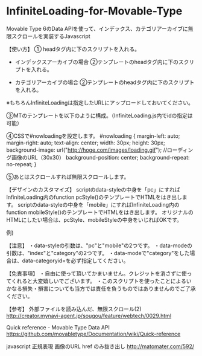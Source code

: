 # InfiniteLoading-for-Movable-Type
Movable Type 6のData APIを使って、インデックス、カテゴリアーカイブに無限スクロールを実装するJavascript

【使い方】
① headタグ内に下のスクリプトを入れる。
<script src="//ajax.googleapis.com/ajax/libs/jquery/1.7.2/jquery.min.js"></script>

- インデックスアーカイブの場合
②テンプレートのheadタグ内に下のスクリプトを入れる。
<script src="//hoge.com/js/InfiniteLoading.js" id="loading" data-mode="index" data-style="pc"></script>

- カテゴリアーカイブの場合
②テンプレートのheadタグ内に下のスクリプトを入れる。
<script src="//hoge.com/js/InfiniteLoading.js" id="loading" data-mode="category"  data-categoryid="<$MTCategoryID$>" data-style="pc"></script>
※もちろんInfiniteLoadingは指定したURLにアップロードしておいてください。

③MTのテンプレートを以下のように構成。（InfiniteLoading.js内でidの指定は可能）

<div id="recentPart">
<MTEntries limit="30">
<!-- 中略 -->
</MTEntries>
</div>
<div id="nowloading"></div>

④CSSで#nowloadingを設定します。
#nowloading {
  margin-left: auto;
  margin-right: auto;
  text-align: center;
  width: 30px;
  height: 30px;
  background-image: url("http://hoge.com/images/loading.gif"); //ローディング画像のURL（30x30）
  background-position: center;
  background-repeat: no-repeat;
}

⑤あとはスクロールすれば無限スクロールします。

【デザインのカスタマイズ】
scriptのdata-styleの中身を「pc」にすればInfiniteLoading内のfunction pcStyle()のテンプレートでHTMLをはき出します。
scriptのdata-styleの中身を「mobile」にすればInfiniteLoading内のfunction mobileStyle()のテンプレートでHTMLをはき出します。
オリジナルのHTMLにしたい場合は、pcStyle、mobileStyleの中身をいじればOKです。

例)
<script src="//hoge.com/js/InfiniteLoading.js" id="loading" data-mode="index" data-style="mobile"></script>
<script src="//hoge.com/js/InfiniteLoading.js" id="loading" data-mode="category"  data-categoryid="<$MTCategoryID$>" data-style="pc"></script>

【注意】
・data-styleの引数は、"pc"と"mobile"の2つです。
・data-modeの引数は、"index"と"category"の2つです。
・data-modeで"category"をした場合は、data-categoryid=を必ず指定してください。

【免責事項】
・自由に使って頂いてかまいません。クレジットを消さずに使ってくれると大変嬉しいでございます。
・このスクリプトを使ったことによるいかなる損失・損害についても当方では責任を負うものではありませんのでご了承ください。

【参考】
外部ファイルを読み込んだ、無限スクロール(2)
http://creator.mynavi-agent.jp/sougou/feature/webtech/0029.html

Quick reference - Movable Type Data API
https://github.com/movabletype/Documentation/wiki/Quick-reference

javascript 正規表現 画像のURL href のみ抜き出し
http://matomater.com/592/

